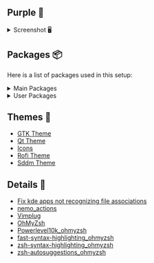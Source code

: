 ## Purple 💜

<details> 
<summary>Screenshot 🖥️</summary>

![1](https://raw.githubusercontent.com/DevAydin/hypr-dotfiles/main/Screenshots/02-09-20-33-18.png)
![2](https://raw.githubusercontent.com/DevAydin/hypr-dotfiles/main/Screenshots/02-09-20-29-40.png)
![3](https://raw.githubusercontent.com/DevAydin/hypr-dotfiles/main/Screenshots/02-09-20-32-33.png)
![4](https://raw.githubusercontent.com/DevAydin/hypr-dotfiles/main/Screenshots/02-09-20-26-21.png)
![5](https://raw.githubusercontent.com/DevAydin/hypr-dotfiles/main/Screenshots/15-08-14-04-42.png)
</details>
 

## Packages 📦

Here is a list of packages used in this setup:
<details> 
<summary>Main Packages</summary>
  
- `hyprland`
- `hyprlock`
- `hyprpaper`
- `hyprpicker`
- `hypridle`
- `sway-audio-idle-inhibit-git`
- `waybar`
- `python-urllib3`
- `polkit-gnome`
- `wlogout`
- `konsole`
- `rofi`
- `ttf-roboto`
- `cliphist`
- `wl-clipboard`
- `ttf-jetbrains-mono-nerd`
- `ttf-hack-nerd`
- `otf-font-awesome`
- `ttf-font-awesome`
- `grimblast-git`
- `waybar`
- `hyprwayland-scanner`
- `nwg-look`
- `xdg-desktop-portal`
- `xdg-desktop-portal-hyprland`
- `slurp`
- `grim`
- `xdg-desktop-portal-gtk`
- `xdg-desktop-portal-lxqt`
- `xdg-desktop-portal-xapp`
- `qt5ct`
- `qt6ct`
- `kvantum`
- `kvantum-qt5`
- `pamixer`
- `playerctl`
- `bc`
- `swaync`
- `btop`
- `pavucontrol`
- `tesseract`
- `tesseract-data-eng`
- `tesseract-data-tur`
- `tesseract-data-rus`
- `tesseract-data-kor`
- `tesseract-data-fas`
- `tesseract-data-jpn`
- `nano`
- `nemo-fileroller`
- `nemo-media-columns`
- `nemo-preview`
- `nemo-terminal`
- `tumbler-extra-thumbnailers`
- `ffmpegthumbnailer`
- `gvfs`
- `gvfs-afc`
- `gvfs-gphoto2`
- `gvfs-mtp`


</details>

<details> 
<summary>User Packages</summary>
  
- `vlc`
- `fastfetch`
- `cava`
- `floorp-bin`
- `gnome-calculator`
- `gimp`
- `kdenlive`
- `kate`
- `okular`
- `peazip-qt-bin`
- `gst-libav`
- `gst-plugin-openh264`
- `gst-plugin-pipewire`
- `gst-plugins-bad`
- `gst-plugins-good`
- `gst-plugins-ugly`
- `libreoffice-fresh`
- `lsd`
- `xsensors`
- `unace`
- `unrar`
- `unzip`
- `squashfs-tools`
- `p7zip`
- `lrzip`
- `vim`
- `shotwell`
- `mousai`
- `spotify`
- `spicetify-cli`
- `ttf-apple-emoji`
- `noto-fonts-cjk`
- `ntfs-3g` 
</details>

## Themes 🎨
- [GTK Theme](https://www.gnome-look.org/p/1253385)
- [Qt Theme](https://store.kde.org/p/1294013)
- [Icons](https://store.kde.org/p/1305251)
- [Rofi Theme](https://github.com/w8ste/Tokyonight-rofi-theme/tree/main)
- [Sddm Theme](https://github.com/Keyitdev/sddm-flower-theme)

## Details 🍔

- [Fix kde apps not recognizing file associations](https://www.reddit.com/r/kde/comments/1bd313p/comment/l1jzfik/?utm_source=share&utm_medium=web3x&utm_name=web3xcss&utm_term=1&utm_content=share_button)
- [nemo_actions](https://github.com/smurphos/nemo_actions_and_cinnamon_scripts)
- [Vimplug](https://github.com/junegunn/vim-plug)
- [OhMyZsh](https://github.com/ohmyzsh/ohmyzsh)
- [Powerlevel10k_ohmyzsh](https://github.com/romkatv/powerlevel10k)
- [fast-syntax-highlighting_ohmyzsh](https://github.com/zdharma-continuum/fast-syntax-highlighting)
- [zsh-syntax-highlighting_ohmyzsh](https://github.com/zsh-users/zsh-syntax-highlighting)
- [zsh-autosuggestions_ohmyzsh](https://github.com/zsh-users/zsh-autosuggestions)
